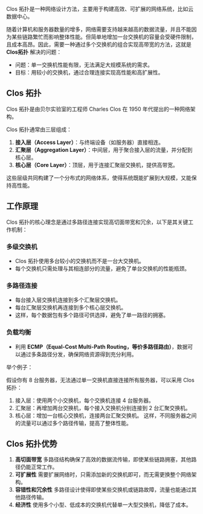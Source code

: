 Clos 拓扑是一种网络设计方法，主要用于构建高效、可扩展的网络系统，比如云数据中心。

随着计算机和服务器数量的增多，网络需要支持越来越高的数据流量，并且不能因为某些链路繁忙而影响整体性能。但简单地增加一台交换机的容量会受硬件限制，且成本高昂。因此，需要一种通过多个交换机的组合实现高带宽的方法，这就是 **Clos拓扑** 解决的问题：

- 问题：单一交换机性能有限，无法满足大规模系统的需求。
- 目标：用较小的交换机，通过合理连接实现高性能和高扩展性。

## Clos 拓扑

Clos 拓扑是由贝尔实验室的工程师 Charles Clos 在 1950 年代提出的一种网络架构。

Clos 拓扑通常由三层组成：

1. **接入层（Access Layer）**：与终端设备（如服务器）直接相连。
2. **汇聚层（Aggregation Layer）**：中间层，用于聚合接入层的流量，并分配到核心层。
3. **核心层（Core Layer）**：顶层，用于连接汇聚层交换机，提供高带宽。

这些层级共同构建了一个分布式的网络体系，使得系统既能扩展到大规模，又能保持高性能。

## 工作原理

Clos 拓扑的核心理念是通过多路径连接实现高切面带宽和冗余，以下是其关键工作机制：

### 多级交换机

- Clos 拓扑使用多台较小的交换机而不是一台大交换机。
- 每个交换机只需处理与其相连部分的流量，避免了单台交换机的性能瓶颈。

### 多路径连接

- 每台接入层交换机连接到多个汇聚层交换机。
- 每台汇聚层交换机再连接到多个核心层交换机。
- 这样，每个数据包有多个路径可供选择，避免了单一路径的拥塞。

### 负载均衡

- 利用 **ECMP（Equal-Cost Multi-Path Routing，等价多路径路由）**，数据可以通过多条路径分发，确保网络资源得到充分利用。

举个例子：

假设你有 8 台服务器，无法通过单一交换机直接连接所有服务器，可以采用 Clos 拓扑：

1. 接入层：使用两个小交换机，每个交换机连接 4 台服务器。
2. 汇聚层：再增加两台交换机，每个接入交换机分别连接到 2 台汇聚交换机。
3. 核心层：增加一台核心交换机，连接两台汇聚交换机。 这样，不同服务器之间的流量可以通过多个路径传输，提高了整体性能。

## Clos 拓扑优势

1. **高切面带宽**
   多路径结构确保了高效的数据流传输，即使某些链路拥塞，其他路径仍能正常工作。
2. **可扩展性**
   需要扩展网络时，只需添加新的交换机即可，而无需更换整个网络架构。
3. **容错性和冗余性**
   多路径设计使得即使某些交换机或链路故障，流量也能通过其他路径传输。
4. **经济性**
   使用多个小型、低成本的交换机代替单一大型交换机，降低了成本。